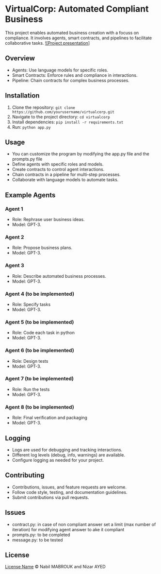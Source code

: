 # VirtualCorp: Automated Compliant Business 

This project enables automated business creation with a focuss on compliance. It involves agents, smart contracts, and pipelines to facilitate collaborative tasks.
[![Project presentation]](https://lablab.ai/event/autonomous-agents-hackathon/virtualcorp/virtualcorp)

## Overview

- Agents: Use language models for specific roles.
- Smart Contracts: Enforce rules and compliance in interactions.
- Pipeline: Chain contracts for complex business processes.

## Installation

1. Clone the repository: `git clone https://github.com/yourusername/virtualcorp.git`
2. Navigate to the project directory: `cd virtualcorp`
3. Install dependencies: `pip install -r requirements.txt`
4. Run: `python app.py`

## Usage
- You can customize the program by modifying the app.py file and the prompts.py file
- Define agents with specific roles and models.
- Create contracts to control agent interactions.
- Chain contracts in a pipeline for multi-step processes.
- Collaborate with language models to automate tasks.

## Example Agents

### Agent 1

- Role: Rephrase user business ideas.
- Model: GPT-3.

### Agent 2

- Role: Propose business plans.
- Model: GPT-3.

### Agent 3

- Role: Describe automated business processes.
- Model: GPT-3.

### Agent 4 (to be implemented)

- Role: Specify tasks
- Model: GPT-3.

### Agent 5 (to be implemented)

- Role: Code each task in python
- Model: GPT-3.

### Agent 6 (to be implemented)

- Role: Design tests
- Model: GPT-3.

### Agent 7 (to be implemented)

- Role: Run the tests
- Model: GPT-3.

### Agent 8 (to be implemented)

- Role: Final verification and packaging
- Model: GPT-3.

## Logging

- Logs are used for debugging and tracking interactions.
- Different log levels (debug, info, warnings) are available.
- Configure logging as needed for your project.

## Contributing

- Contributions, issues, and feature requests are welcome.
- Follow code style, testing, and documentation guidelines.
- Submit contributions via pull requests.

## Issues
- contract.py: in case of non compliant answer set a limit (max number of iteration) for modifying agent answer to ake it compliant
- prompts.py: to be completed
- message.py: to be tested

## License

[License Name](link-to-license) © Nabil MABROUK and Nizar AYED



